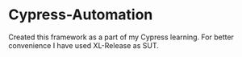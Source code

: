 # Cypress-Automation

Created this framework as a part of my Cypress learning. For better convenience I have used XL-Release as SUT.
